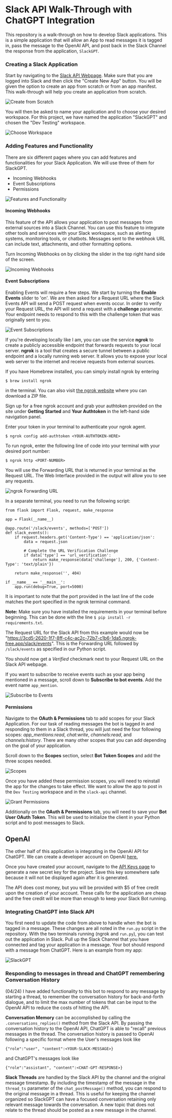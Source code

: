 # Slack API Walk-Through with ChatGPT Integration

This repository is a walk-through on how to develop Slack applications. This is a simple application that will allow an App to read messages it is tagged in, pass the message to the OpenAI API, and post back in the Slack Channel the response from the application, `SlackGPT`.


### Creating a Slack Application

Start by navigating to the [Slack API Webpage](https://api.slack.com/apps?new_app=1). Make sure that you are logged into Slack and then click the "Create New App" button. You will be given the option to create an app from scratch or from an app manifest. This walk-through will help you create an application from scratch.

![Create from Scratch](/images/create_app.jpg)

You will then be asked to name your application and to choose your desired workspace. For this project, we have named the application "SlackGPT" and chosen the "Dev Testing" workspace. 

![Choose Workspace](/images/create_app2.jpg)

### Adding Features and Functionality

There are six different pages where you can add features and functionalities for your Slack Application. We will use three of them for SlackGPT. 

- Incoming Webhooks
- Event Subscriptions
- Permissions

![Features and Functionality](/images/features_functionality.jpg)


#### Incoming Webhooks

This feature of the API allows your application to post messages from external sources into a Slack Channel. You can use this feature to integrate other tools and services with your Slack workspace, such as alerting systems, monitoring tools, or chatbots. Messages sent to the webhook URL can include text, attachments, and other formatting options. 

Turn Incoming Webhooks on by clicking the slider in the top right hand side of the screen.

![Incoming Webhooks](/images/webhooks.jpg)

#### Event Subscriptions

Enabling Events will require a few steps. We start by turning the **Enable Events** slider to 'on'. We are then asked for a Request URL where the Slack Events API will send a POST request when events occur. In order to verify your Request URL, the API will send a request with a **challenge** parameter. Your endpoint needs to respond to this with the challenge token that was originally sent to you. 

![Event Subscriptions](/images/events.jpg)

If you're developing locally like I am, you can use the service **ngrok** to create a publicly accessible endpoint that forwards requests to your local server. **ngrok** is a tool that creates a secure tunnel between a public endpoint and a locally running web server. It allows you to expose your local web server to the internet and receive requests from external sources.

If you have Homebrew installed, you can simply install ngrok by entering 

`$ brew install ngrok`

in the terminal. You can also visit [the ngrok website](https://ngrok.com/download) where you can download a ZIP file. 

Sign up for a free ngrok account and grab your authtoken provided on the site under **Getting Started** and **Your Authtoken** in the left-hand side navigation panel. 

Enter your token in your terminal to authenticate your ngrok agent.

`$ ngrok config add-authtoken <YOUR-AUTHTOKEN-HERE>`

To run ngrok, enter the following line of code into your terminal with your desired port number:

`$ ngrok http <PORT-NUMBER>`

You will use the Forwarding URL that is returned in your terminal as the Request URL. The Web Interface provided in the output will allow you to see any requests. 

![ngrok Forwarding URL](/images/ngrok.jpg)

In a separate terminal, you need to run the following script:

```
from flask import Flask, request, make_response

app = Flask(__name__)

@app.route('/slack/events', methods=['POST'])
def slack_events():
    if request.headers.get('Content-Type') == 'application/json':
        data = request.json
        
        # Complete the URL Verification Challenge
        if data['type'] == 'url_verification':
            return make_response(data['challenge'], 200, {'Content-Type': 'text/plain'})

    return make_response('', 404)

if __name__ == '__main__':
    app.run(debug=True, port=5000)
```

It is important to note that the port provided in the last line of the code matches the port specified in the ngrok terminal command. 

**Note:** Make sure you have installed the requirements in your terminal before beginning. This can be done with the line `$ pip install -r requirements.txt`.

The Request URL for the Slack API from this example would now be "https://3cd5-2620-1f7-8ff-c4c-ac2c-72b7-c1b6-1da5.ngrok-free.app/slack/events". This is the Forwarding URL followed by `/slack/events` as specified in our Python script. 

You should now get a *Verified* checkmark next to your Request URL on the Slack API webpage. 

If you want to subscribe to receive events such as your app being mentioned in a message, scroll down to **Subscribe to bot events**. Add the event name `app_mention`.

![Subscribe to Events](/images/subscribe_to_events.jpg)

#### Permissions

Navigate to the **OAuth & Permissions** tab to add scopes for your Slack Application. For our task of reading messages the bot is tagged in and responding to them in a Slack thread, you will just need the four following scopes: *app_mentions:read*, *chat:write*, *channels:read*, and *channels:history*. There are many other scopes that you can add depending on the goal of your application. 

Scroll down to the **Scopes** section, select **Bot Token Scopes** and add the three scopes needed. 

![Scopes](/images/scopes.jpg)

Once you have added these permission scopes, you will need to reinstall the app for the changes to take effect. We want to allow the app to post in the `Dev Testing` workspace and in the `slack-api` channel.  

![Grant Permissions](/images/reinstall_app.jpg)

Additionally on the **OAuth & Permissions** tab, you will need to save your **Bot User OAuth Token**. This will be used to initialize the client in your Python script and to post messages to Slack. 

## OpenAI

The other half of this application is integrating in the OpenAI API for ChatGPT. We can create a developer account on OpenAI [here.](https://platform.openai.com/)

Once you have created your account, navigate to the [API Keys page](https://platform.openai.com/account/api-keys) to generate a new secret key for the project. Save this key somewhere safe because it will not be displayed again after it is generated. 

The API does cost money, but you will be provided with $5 of free credit upon the creation of your account. These calls for the application are cheap and the free credit will be more than enough to keep your Slack Bot running. 

### Integrating ChatGPT into Slack API

You first need to update the code from above to handle when the bot is tagged in a message. These changes are all noted in the `run.py` script in the repository. With the two terminals running (ngrok and `run.py`), you can test out the application in Slack. Pull up the Slack Channel that you have connected and tag your application in a message. Your bot should respond with a message from ChatGPT. Here is an example from my app:

![SlackGPT](/images/SlackGPT.jpg)

### Responding to messages in thread and ChatGPT remembering Conversation History

(04/24) I have added functionality to this bot to respond to any message by starting a thread, to remember the conversation history for back-and-forth dialogue, and to limit the max number of tokens that can be input to the OpenAI API to reduce the costs of hitting the API. 

**Conversation Memory** can be accomplished by calling the `.conversations_replies()` method from the Slack API. By passing the conversation history to the OpenAI API, ChatGPT is able to "recall" previous messages in the thread. The conversation history is passed to OpenAI following a specific format where the User's messages look like 

`{"role":"user", "content":<YOUR-SLACK-MESSAGE>}`

and ChatGPT's messages look like

`{"role":"assistant", "content":<CHAT-GPT-RESPONSE>}`

**Slack Threads** are handled by the Slack API by the channel and the original message timestamp. By including the timestamp of the message in the `thread_ts` parameter of the `chat_postMessage()` method, you can respond to the original message in a thread. This is useful for keeping the channel organized so SlackGPT can have a focused conversation retaining only relevant message towards the conversation. A new topic that does not relate to the thread should be posted as a new message in the channel. 
